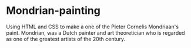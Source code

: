 # Mondrian-painting
Using HTML and CSS to make a one of the Pieter Cornelis Mondriaan's paint.  Mondrian, was a Dutch painter and art theoretician who is regarded as one of the greatest artists of the 20th century.
